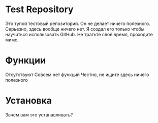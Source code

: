 # Test Repository
Это тупой тестовый репозиторий. Он не делает ничего полезного. Серьезно, здесь вообще ничего нет. Я создал его только чтобы научиться использовать GitHub. Не тратьте своё время, проходите мимо.

# Функции
Отсутствуют
Совсем нет функций
Честно, не ищите здесь ничего полезного

# Установка
Зачем вам это устанавливать? 
